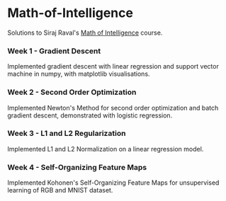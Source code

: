 # Math-of-Intelligence
Solutions to Siraj Raval's [Math of Intelligence](https://github.com/llSourcell/The_Math_of_Intelligence) course.

### Week 1 - Gradient Descent
Implemented gradient descent with linear regression and support vector machine in numpy, with matplotlib visualisations.

### Week 2 - Second Order Optimization
Implemented Newton's Method for second order optimization and batch gradient descent, demonstrated with logistic regression.

### Week 3 - L1 and L2 Regularization
Implemented L1 and L2 Normalization on a linear regression model.

### Week 4 - Self-Organizing Feature Maps
Implemented Kohonen's Self-Organizing Feature Maps for unsupervised learning of RGB and MNIST dataset.
